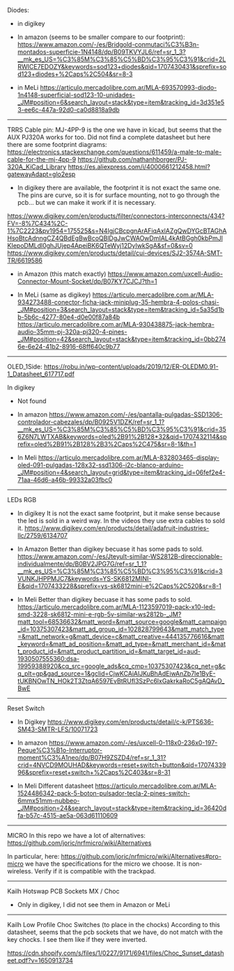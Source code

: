 Diodes:
- in digikey

- In amazon (seems to be smaller compare to our footprint):
https://www.amazon.com/-/es/Bridgold-conmutaci%C3%B3n-montados-superficie-1N4148/dp/B09TKVYJL6/ref=sr_1_3?__mk_es_US=%C3%85M%C3%85%C5%BD%C3%95%C3%91&crid=2LRWICE7EDOZY&keywords=sod123+diodes&qid=1707430431&sprefix=sod123+diodes+%2Caps%2C504&sr=8-3

- in MeLi
https://articulo.mercadolibre.com.ar/MLA-693570993-diodo-1n4148-superficial-sod123-10-unidades-_JM#position=6&search_layout=stack&type=item&tracking_id=3d351e53-ee6c-447a-92d0-ca0d8818a9db

-------------------------------------------------------------------------------------------------------------------------

TRRS Cable pin:
MJ-4PP-9 is the one we have in kicad, but seems that the AUX PJ320A works for too.
Did not find a complete datasheet but here there are some footprint diagrams:
https://electronics.stackexchange.com/questions/611459/a-male-to-male-cable-for-the-mj-4pp-9
https://github.com/nathanhborger/PJ-320A_KiCad_Library
https://es.aliexpress.com/i/4000661212458.html?gatewayAdapt=glo2esp

- In digikey 
there are available, the footprint it is not exact the same one. The pins are curve, so it is for surface mounting, not to go through the pcb... but we can make it work if it is necessary.

https://www.digikey.com/en/products/filter/connectors-interconnects/434?FV=-8%7C434%2C-1%7C2223&pv1954=175525&s=N4IgjCBcpgnArAFiqAxlAZgQwDYGcBTAGhAHsoBtcAdnngCZ4QBdEgBwBcoQBlDgJwCWAOwDmIAL4kAtBGgh0kbPmJlKIepoDMLdl0ghJUjep4ApeiBK6QTeWyj12DyIwkSgA&sf=0&sv=0
https://www.digikey.com/en/products/detail/cui-devices/SJ2-3574A-SMT-TR/6619586

- in Amazon (this match exactly)
https://www.amazon.com/uxcell-Audio-Connector-Mount-Socket/dp/B07KY7CJCJ?th=1

- In MeLi (same as digikey)
https://articulo.mercadolibre.com.ar/MLA-934273488-conector-ficha-jack-miniplug-35-hembra-4-polos-chasi-_JM#position=3&search_layout=stack&type=item&tracking_id=5a35d1bb-5b6c-4277-80e4-d0e00f87a84b
https://articulo.mercadolibre.com.ar/MLA-930438875-jack-hembra-audio-35mm-pj-320a-pj320-4-pines-_JM#position=42&search_layout=stack&type=item&tracking_id=0bb2746e-6e24-41b2-8916-68ff640c9b77

-------------------------------------------------------------------------------------------------------------------------

OLED_1Side:
https://robu.in/wp-content/uploads/2019/12/ER-OLEDM0.91-1_Datasheet_617717.pdf

In digikey
- Not found

- In amazon
https://www.amazon.com/-/es/pantalla-pulgadas-SSD1306-controlador-cabezales/dp/B0925V1DZK/ref=sr_1_1?__mk_es_US=%C3%85M%C3%85%C5%BD%C3%95%C3%91&crid=356Z6N7LWTXAB&keywords=oled%2B91%2B128*32&qid=1707432114&sprefix=oled%2B91%2B128%2B3%2Caps%2C475&sr=8-1&th=1

- In Meli
https://articulo.mercadolibre.com.ar/MLA-832803465-display-oled-091-pulgadas-128x32-ssd1306-i2c-blanco-arduino-_JM#position=4&search_layout=grid&type=item&tracking_id=06fef2e4-71aa-46d6-a46b-99332a03fbc0


-------------------------------------------------------------------------------------------------------------------------

LEDs RGB

- In digikey 
It is not the exact same footprint, but it make sense because the led is sold in a weird way. In the videos they use extra cables to sold it. 
https://www.digikey.com/en/products/detail/adafruit-industries-llc/2759/6134707

- In Amazon
Better than digikey becuase it has some pads to sold.
https://www.amazon.com/-/es/Jteyult-similar-WS2812B-direccionable-individualmente/dp/B0BV2JPG7G/ref=sr_1_1?__mk_es_US=%C3%85M%C3%85%C5%BD%C3%95%C3%91&crid=3VUNKJHPPMJC7&keywords=YS-SK6812MINI-E&qid=1707433228&sprefix=ys-sk6812mini-e%2Caps%2C520&sr=8-1

- In Meli
Better than digikey becuase it has some pads to sold.
https://articulo.mercadolibre.com.ar/MLA-1123597019-pack-x10-led-smd-3228-sk6812-mini-e-rgb-5v-similar-ws2812b-_JM?matt_tool=68536632&matt_word=&matt_source=google&matt_campaign_id=10375307423&matt_ad_group_id=102828799643&matt_match_type=&matt_network=g&matt_device=c&matt_creative=444135776616&matt_keyword=&matt_ad_position=&matt_ad_type=&matt_merchant_id=&matt_product_id=&matt_product_partition_id=&matt_target_id=aud-1930507555360:dsa-19959388920&cq_src=google_ads&cq_cmp=10375307423&cq_net=g&cq_plt=gp&gad_source=1&gclid=CjwKCAiAlJKuBhAdEiwAnZb7le1ByE-tUKBNOwTN_HOk2T3ZtqA6597EvBtRUfl3SzPc6lxGakrkaRoC5gAQAvD_BwE

-------------------------------------------------------------------------------------------------------------------------

Reset Switch

- In Digikey
https://www.digikey.com/en/products/detail/c-k/PTS636-SM43-SMTR-LFS/10071723

- In amazon
https://www.amazon.com/-/es/uxcell-0-118x0-236x0-197-Peque%C3%B1o-Interruptor-moment%C3%A1neo/dp/B07H9ZSZD4/ref=sr_1_31?crid=4NVCD9MOUHAD&keywords=reset+switch+button&qid=1707433996&sprefix=reset+switch+%2Caps%2C403&sr=8-31

- In Meli
Different datasheet
https://articulo.mercadolibre.com.ar/MLA-1524486342-pack-5-boton-pulsador-tecla-2-pines-switch-6mmx51mm-nubbeo-_JM#position=24&search_layout=stack&type=item&tracking_id=36420dfa-b57c-4515-ae5a-063d61110609

-------------------------------------------------------------------------------------------------------------------------

MICRO
In this repo we have a lot of alternatives:
https://github.com/joric/nrfmicro/wiki/Alternatives

In particular, here: 
https://github.com/joric/nrfmicro/wiki/Alternatives#pro-micro
we have the specifications for the micro we choose. 
It is non-wireless.
Verify if it is compatible with the trackpad.

-------------------------------------------------------------------------------------------------------------------------
Kailh Hotswap PCB Sockets MX / Choc

- Only in digikey, I did not see them in Amazon or MeLi

-------------------------------------------------------------------------------------------------------------------------
Kailh Low Profile Choc Switches (to place in the chocks) 
According to this datasheet, seems that the pcb sockets that we have, do not match with the key chocks. I see them like if they were inverted.

https://cdn.shopify.com/s/files/1/0227/9171/6941/files/Choc_Sunset_datasheet.pdf?v=1650913734
